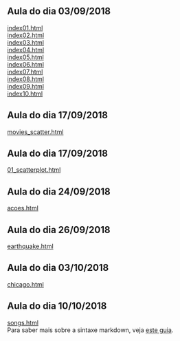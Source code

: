 ## Aula do dia 03/09/2018

[index01.html](basic/index01.html)<br>
[index02.html](basic/index02.html)<br>
[index03.html](basic/index03.html)<br>
[index04.html](basic/index04.html)<br>
[index05.html](basic/index05.html)<br>
[index06.html](basic/index06.html)<br>
[index07.html](basic/index07.html)<br>
[index08.html](basic/index08.html)<br>
[index09.html](basic/index09.html)<br>
[index10.html](basic/index10.html)<br>

## Aula do dia 17/09/2018
[movies_scatter.html](d3_scale/movies_scatter.html)<br>

## Aula do dia 17/09/2018
[01_scatterplot.html](d3_update/01_scatterplot.html)<br>

## Aula do dia 24/09/2018
[acoes.html](d3_crossfilter/acoes.html)<br>

## Aula do dia 26/09/2018
[earthquake.html](d3_crossfilter_2/earthquakes.html)<br>

## Aula do dia 03/10/2018
[chicago.html](d3_leaf/chicago.html)<br>

## Aula do dia 10/10/2018
[songs.html](d3_networks_trees/songs.html)<br>
Para saber mais sobre a sintaxe markdown, veja [este guia](https://guides.github.com/features/mastering-markdown/).